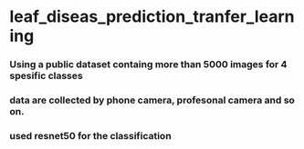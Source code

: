 # leaf_diseas_prediction_tranfer_learning

### Using a public dataset containg more than 5000 images for 4 spesific classes
### data are collected by phone camera, profesonal camera and so on. 
### used resnet50 for the classification
